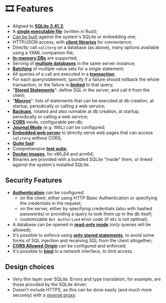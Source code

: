 # 🎞 Features

* Aligned to [**SQLite 3.41.2**](https://sqlite.org/releaselog/3\_41\_2.html);
* A [**single executable file**](https://germ.gitbook.io/sqliterg/documentation/installation) (written in Rust);
* [Can be built](../building-and-testing.md#types-of-binaries) against the system's SQLite or embedding one;
* HTTP/JSON access, with [**client libraries**](../integrations/client-libraries.md) for convenience;
* Directly call `sqliterg` on a database (as above), many options available using a YAML companion file;
* [**In-memory DBs**](../documentation/running.md#databases-id-and-config-companion-files) are supported;
* Serving of [**multiple databases**](https://germ.gitbook.io/sqliterg/documentation/configuration-file) in the same server instance;
* [**Batching**](https://germ.gitbook.io/sqliterg/documentation/requests#batch-parameter-values-for-a-statement) of multiple value sets for a single statement;
* All queries of a call are executed in a [**transaction**](https://germ.gitbook.io/sqliterg/documentation/requests);
* For each query/statement, specify if a failure should rollback the whole transaction, or the failure is [**limited**](https://germ.gitbook.io/sqliterg/documentation/errors#managed-errors) to that query;
* "[**Stored Statements**](https://germ.gitbook.io/sqliterg/documentation/stored-statements)": define SQL in the server, and call it from the client;
* "[**Macros**](https://germ.gitbook.io/sqliterg/documentation/macros)": lists of statements that can be executed at db creation, at startup, periodically or calling a web service;
* [**Backups**](https://germ.gitbook.io/sqliterg/documentation/backups), rotated and also runnable at db creation, at startup, periodically or calling a web service;
* [**CORS**](https://germ.gitbook.io/sqliterg/documentation/configuration-file#corsorigin) mode, configurable per-db;
* [**Journal Mode**](https://sqlite.org/wal.html) (e.g. WAL) can be configured;
* [**Embedded web server**](../documentation/web-server.md) to directly serve web pages that can access `sqliterg` without CORS;
* [**Quite fast**](performances.md)!
* Comprehensive [**test suite**](../building-and-testing.md#testing);
* [**Docker images**](https://germ.gitbook.io/sqliterg/documentation/installation/docker), for x86\_64 and arm64;
* Binaries are provided with a bundled SQLite "inside" them, or linked against the system's installed SQLite.

## Security Features

* [**Authentication**](../security.md#authentication) can be configured
  * on the client, either using HTTP Basic Authentication or specifying the credentials in the request;
  * on the server, either by specifying credentials (also with hashed passwords) or providing a query to look them up in the db itself;
  * customizable `Not Authorized` error code (if `401` is not optimal);
* A database can be opened in [**read-only mode**](../security.md#read-only-databases) (only queries will be allowed);
* It's possible to enforce using [**only stored statements**](../security.md#stored-statements-to-prevent-sql-injection), to avoid some forms of SQL injection and receiving SQL from the client altogether;
* [**CORS Allowed Origin**](../security.md#cors-allowed-origin) can be configured and enforced;
* It's possible to [**bind**](../security.md#binding-to-a-network-interface) to a network interface, to limit access.

## Design choices

* Very thin layer over SQLite. Errors and type translation, for example, are those provided by the SQLite driver;
* Doesn't include HTTPS, as this can be done easily (and much more securely) with a [reverse proxy](../security.md#use-a-reverse-proxy-if-going-on-the-internet).

